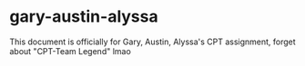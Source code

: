 # gary-austin-alyssa
This document is officially for Gary, Austin, Alyssa's CPT assignment, forget about "CPT-Team Legend" lmao
